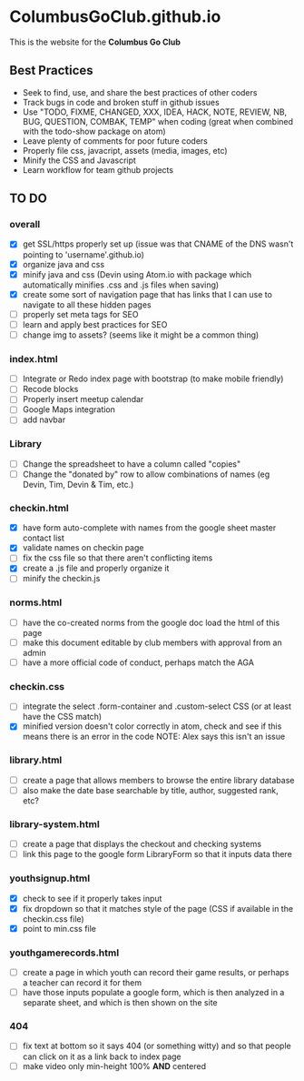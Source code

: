 # ColumbusGoClub.github.io

This is the website for the **Columbus Go Club**

## Best Practices

- Seek to find, use, and share the best practices of other coders
- Track bugs in code and broken stuff in github issues
- Use "TODO, FIXME, CHANGED, XXX, IDEA, HACK, NOTE, REVIEW, NB, BUG, QUESTION, COMBAK, TEMP" when coding (great when combined with the todo-show package on atom)
- Leave plenty of comments for poor future coders
- Properly file css, javacript, assets (media, images, etc)
- Minify the CSS and Javascript
- Learn workflow for team github projects


## TO DO  

### overall  
- [x] get SSL/https properly set up (issue was that CNAME of the DNS wasn't pointing to 'username'.github.io)
- [x] organize java and css
- [x] minify java and css (Devin using Atom.io with package which automatically minifies .css and .js files when saving)
- [x] create some sort of navigation page that has links that I can use to navigate to all these hidden pages
- [ ] properly set meta tags for SEO
- [ ] learn and apply best practices for SEO  
- [ ] change img to assets? (seems like it might be a common thing)

### index.html  
- [ ] Integrate or Redo index page with bootstrap (to make mobile friendly)
- [ ] Recode blocks
- [ ] Properly insert meetup calendar
- [ ] Google Maps integration
- [ ] add navbar

### Library
- [ ] Change the spreadsheet to have a column called "copies"
- [ ] Change the "donated by" row to allow combinations of names (eg Devin, Tim, Devin & Tim, etc.)

### checkin.html  
- [x] have form auto-complete with names from the google sheet master contact list
- [x] validate names on checkin page
- [ ] fix the css file so that there aren't conflicting items
- [x] create a .js file and properly organize it  
- [ ] minify the checkin.js

### norms.html  
- [ ] have the co-created norms from the google doc load the html of this page
- [ ] make this document editable by club members with approval from an admin  
- [ ] have a more official code of conduct, perhaps match the AGA

### checkin.css
- [ ] integrate the select .form-container and .custom-select CSS (or at least have the CSS match)
- [x] minified version doesn't color correctly in atom, check and see if this means there is an error in the code
  NOTE: Alex says this isn't an issue

### library.html
- [ ] create a page that allows members to browse the entire library database
- [ ] also make the date base searchable by title, author, suggested rank, etc?

### library-system.html
- [ ] create a page that displays the checkout and checking systems
- [ ] link this page to the google form LibraryForm so that it inputs data there

### youthsignup.html
- [x] check to see if it properly takes input
- [x] fix dropdown so that it matches style of the page (CSS if available in the checkin.css file)
- [x] point to min.css file

### youthgamerecords.html
- [ ] create a page in which youth can record their game results, or perhaps a teacher can record it for them
- [ ] have those inputs populate a google form, which is then analyzed in a separate sheet, and which is then shown on the site

### 404
- [ ] fix text at bottom so it says 404 (or something witty) and so that people can click on it as a link back to index page
- [ ] make video only min-height 100% **AND** centered
